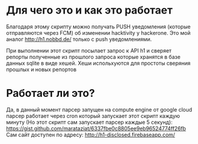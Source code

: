 # Для чего это и как это работает
Благодаря этому скрипту можно получать PUSH уведомления (которые отправляются через FCM) об изменении hacktivity у hackerone. 
Это мой аналог http://h1.nobbd.de/ только с push уведомлениями.

При выполнении этот скрипт посылает запрос к API h1 и сверяет репорты полученные из прошлого запроса которые хранятся в базе данных sqlite в виде хешей.
Хеши испольхуются для простоты сверяния прошлых и новых репортов

# Работает ли это?
Да, в данный момент парсер запущен на compute engine от google cloud парсер работает через cron который запускает этот скрипт каждую минуту (Но этот скрипт сам запускает парсер каждые 5 секунд): https://gist.github.com/marataziat/6337fbe0c8805ee9eb96524774ff26fb 
Сам сайт доступен по адресу: http://h1-disclosed.firebaseapp.com/

